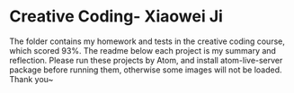 Creative Coding- Xiaowei Ji 
===
The folder contains my homework and tests in the creative coding course, which scored 93%. The readme below each project is my summary and reflection.
Please run these projects by Atom, and install atom-live-server package before running them, otherwise some images will not be loaded. Thank you~
